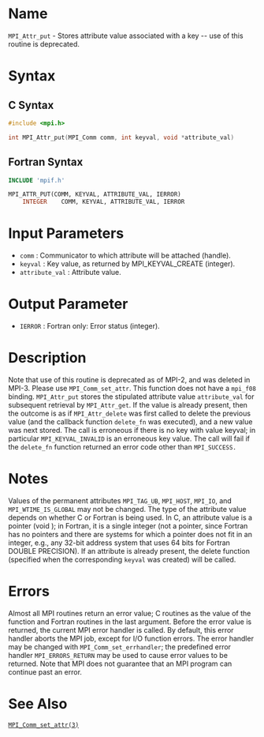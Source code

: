 # Name

`MPI_Attr_put` - Stores attribute value associated with a key -- use
of this routine is deprecated.

# Syntax

## C Syntax

```c
#include <mpi.h>

int MPI_Attr_put(MPI_Comm comm, int keyval, void *attribute_val)
```

## Fortran Syntax

```fortran
INCLUDE 'mpif.h'

MPI_ATTR_PUT(COMM, KEYVAL, ATTRIBUTE_VAL, IERROR)
    INTEGER    COMM, KEYVAL, ATTRIBUTE_VAL, IERROR
```


# Input Parameters

* `comm` : Communicator to which attribute will be attached (handle).
* `keyval` : Key value, as returned by MPI_KEYVAL_CREATE (integer).
* `attribute_val` : Attribute value.

# Output Parameter

* `IERROR` : Fortran only: Error status (integer).

# Description

Note that use of this routine is deprecated as of MPI-2, and was
deleted in MPI-3. Please use `MPI_Comm_set_attr`. This function does not
have a `mpi_f08` binding.
`MPI_Attr_put` stores the stipulated attribute value `attribute_val` for
subsequent retrieval by `MPI_Attr_get`. If the value is already present,
then the outcome is as if `MPI_Attr_delete` was first called to delete the
previous value (and the callback function `delete_fn` was executed), and a
new value was next stored. The call is erroneous if there is no key with
value keyval; in particular `MPI_KEYVAL_INVALID` is an erroneous key
value. The call will fail if the `delete_fn` function returned an error
code other than `MPI_SUCCESS.`

# Notes

Values of the permanent attributes `MPI_TAG_UB`, `MPI_HOST`, `MPI_IO`, and
`MPI_WTIME_IS_GLOBAL` may not be changed.
The type of the attribute value depends on whether C or Fortran is being
used. In C, an attribute value is a pointer (void ); in Fortran, it is
a single integer (not a pointer, since Fortran has no pointers and there
are systems for which a pointer does not fit in an integer, e.g., any
32-bit address system that uses 64 bits for Fortran DOUBLE PRECISION).
If an attribute is already present, the delete function (specified when
the corresponding `keyval` was created) will be called.

# Errors

Almost all MPI routines return an error value; C routines as the value
of the function and Fortran routines in the last argument.
Before the error value is returned, the current MPI error handler is
called. By default, this error handler aborts the MPI job, except for
I/O function errors. The error handler may be changed with
`MPI_Comm_set_errhandler`; the predefined error handler `MPI_ERRORS_RETURN`
may be used to cause error values to be returned. Note that MPI does not
guarantee that an MPI program can continue past an error.

# See Also

[`MPI_Comm_set_attr(3)`](./?file=MPI_Comm_set_attr.md)

